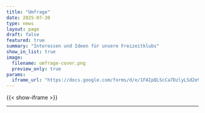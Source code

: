 ```yaml
---
title: "Umfrage"
date: 2025-07-30
type: news
layout: page
draft: false
featured: true
summary: "Interessen und Ideen für unsere Freizeitklubs"
show_in_list: true
image:
  filename: umfrage-cover.png
  preview_only: true
params:
  iframe_url: "https://docs.google.com/forms/d/e/1FAIpQLScCa7DzlyLSd2e9-3pZ6rybbNL8QxRYFRT6XxezE-P358vnPQ/viewform?usp=dialog"
---
```


{{< show-iframe >}}

---